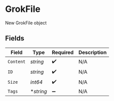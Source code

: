 # GrokFile

New GrokFile object


## Fields

| Field              | Type               | Required           | Description        |
| ------------------ | ------------------ | ------------------ | ------------------ |
| `Content`          | *string*           | :heavy_check_mark: | N/A                |
| `ID`               | *string*           | :heavy_check_mark: | N/A                |
| `Size`             | *int64*            | :heavy_check_mark: | N/A                |
| `Tags`             | **string*          | :heavy_minus_sign: | N/A                |
